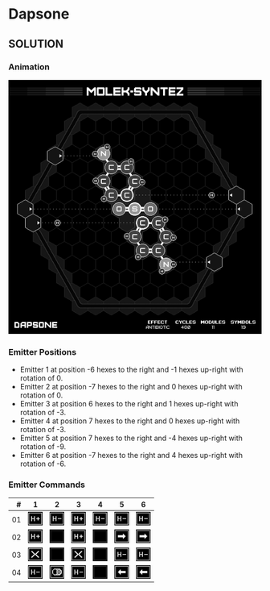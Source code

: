 # Dapsone

## SOLUTION

### Animation

![Solution](./../gifs/11/SOLUTION.gif)

### Emitter Positions

- Emitter 1 at position -6 hexes to the right and -1 hexes up-right with rotation of 0.
- Emitter 2 at position -7 hexes to the right and 0 hexes up-right with rotation of 0.
- Emitter 3 at position 6 hexes to the right and 1 hexes up-right with rotation of -3.
- Emitter 4 at position 7 hexes to the right and 0 hexes up-right with rotation of -3.
- Emitter 5 at position 7 hexes to the right and -4 hexes up-right with rotation of -9.
- Emitter 6 at position -7 hexes to the right and 4 hexes up-right with rotation of -6.

### Emitter Commands

|  # | 1                                                     | 2                                                     | 3                                                     | 4                                                     | 5                                                                 | 6                                                                 |
|---:|:-----------------------------------------------------:|:-----------------------------------------------------:|:-----------------------------------------------------:|:-----------------------------------------------------:|:-----------------------------------------------------------------:|:-----------------------------------------------------------------:|
| 01 | ![ADD_H_ATOM](./../instructions/ADD_H_ATOM.png)       | ![REMOVE_H_ATOM](./../instructions/REMOVE_H_ATOM.png) | ![ADD_H_ATOM](./../instructions/ADD_H_ATOM.png)       | ![REMOVE_H_ATOM](./../instructions/REMOVE_H_ATOM.png) | ![REMOVE_H_ATOM](./../instructions/REMOVE_H_ATOM.png)             | ![REMOVE_H_ATOM](./../instructions/REMOVE_H_ATOM.png)             |
| 02 | ![ADD_H_ATOM](./../instructions/ADD_H_ATOM.png)       | ![NONE](./../instructions/NONE.png)                   | ![ADD_H_ATOM](./../instructions/ADD_H_ATOM.png)       | ![NONE](./../instructions/NONE.png)                   | ![SLIDE_EMITTER_RIGHT](./../instructions/SLIDE_EMITTER_RIGHT.png) | ![SLIDE_EMITTER_RIGHT](./../instructions/SLIDE_EMITTER_RIGHT.png) |
| 03 | ![TRASH_TARGET](./../instructions/TRASH_TARGET.png)   | ![NONE](./../instructions/NONE.png)                   | ![TRASH_TARGET](./../instructions/TRASH_TARGET.png)   | ![NONE](./../instructions/NONE.png)                   | ![REMOVE_H_ATOM](./../instructions/REMOVE_H_ATOM.png)             | ![REMOVE_H_ATOM](./../instructions/REMOVE_H_ATOM.png)             |
| 04 | ![REMOVE_H_ATOM](./../instructions/REMOVE_H_ATOM.png) | ![OUTPUT_TARGET](./../instructions/OUTPUT_TARGET.png) | ![REMOVE_H_ATOM](./../instructions/REMOVE_H_ATOM.png) | ![NONE](./../instructions/NONE.png)                   | ![SLIDE_EMITTER_LEFT](./../instructions/SLIDE_EMITTER_LEFT.png)   | ![SLIDE_EMITTER_LEFT](./../instructions/SLIDE_EMITTER_LEFT.png)   |

